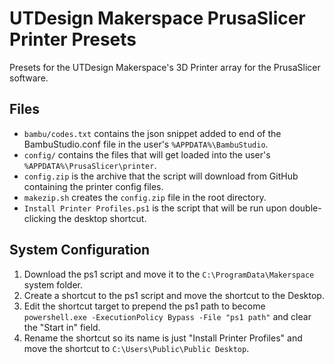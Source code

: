 # UTDesign Makerspace PrusaSlicer Printer Presets

Presets for the UTDesign Makerspace's 3D Printer array for the PrusaSlicer software.

## Files

- `bambu/codes.txt` contains the json snippet added to end of the BambuStudio.conf file in the user's `%APPDATA%\BambuStudio`.
- `config/` contains the files that will get loaded into the user's `%APPDATA%\PrusaSlicer\printer`.
- `config.zip` is the archive that the script will download from GitHub containing the printer config files.
- `makezip.sh` creates the `config.zip` file in the root directory.
- `Install Printer Profiles.ps1` is the script that will be run upon double-clicking the desktop shortcut.

## System Configuration

1. Download the ps1 script and move it to the `C:\ProgramData\Makerspace` system folder.
2. Create a shortcut to the ps1 script and move the shortcut to the Desktop.
3. Edit the shortcut target to prepend the ps1 path to become `powershell.exe -ExecutionPolicy Bypass -File "ps1 path"` and clear the "Start in" field.
4. Rename the shortcut so its name is just "Install Printer Profiles" and move the shortcut to `C:\Users\Public\Public Desktop`.
